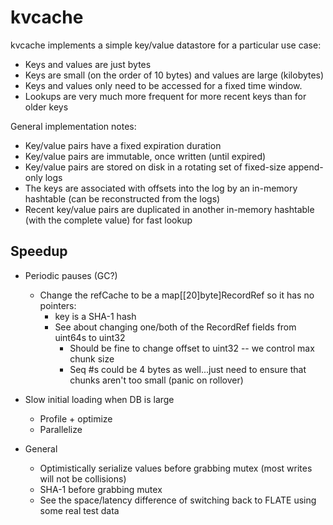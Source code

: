 # kvcache

kvcache implements a simple key/value datastore for a particular use case:

- Keys and values are just bytes
- Keys are small (on the order of 10 bytes) and values are large (kilobytes)
- Keys and values only need to be accessed for a fixed time window.
- Lookups are very much more frequent for more recent keys than for older keys

General implementation notes:

- Key/value pairs have a fixed expiration duration
- Key/value pairs are immutable, once written (until expired)
- Key/value pairs are stored on disk in a rotating set of fixed-size append-only logs
- The keys are associated with offsets into the log by an in-memory hashtable (can be reconstructed from the
  logs)
- Recent key/value pairs are duplicated in another in-memory hashtable (with the complete value) for fast
  lookup

## Speedup

- Periodic pauses (GC?)
  - Change the refCache to be a map[[20]byte]RecordRef so it has no pointers:
    - key is a SHA-1 hash
    - See about changing one/both of the RecordRef fields from uint64s to uint32
      - Should be fine to change offset to uint32 -- we control max chunk size
      - Seq #s could be 4 bytes as well...just need to ensure that chunks aren't too small (panic on rollover)

- Slow initial loading when DB is large
  - Profile + optimize
  - Parallelize

- General
  - Optimistically serialize values before grabbing mutex (most writes will not be collisions)
  - SHA-1 before grabbing mutex
  - See the space/latency difference of switching back to FLATE using some real test data
